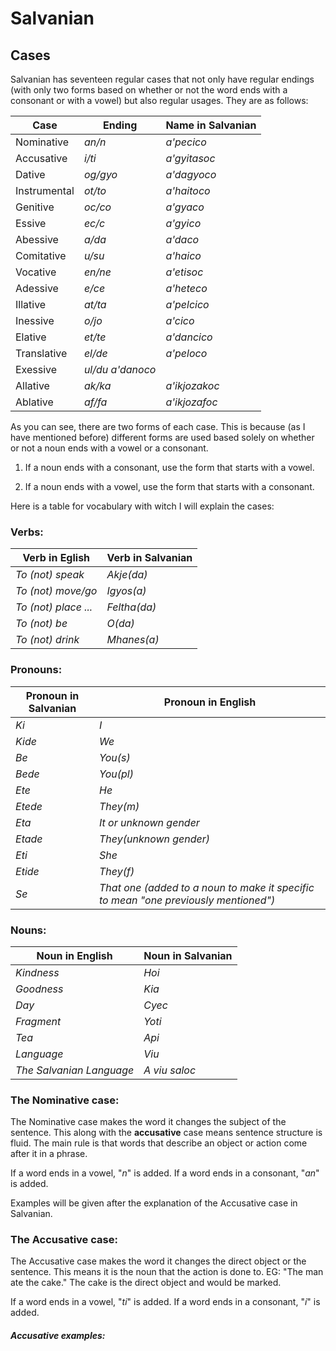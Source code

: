 # **Salvanian**

## **Cases**

Salvanian has seventeen regular cases that not only have regular endings (with only two forms based on whether or not the word ends with a consonant or with a vowel) but also regular usages. They are as follows:



**Case** | **Ending** | **Name in Salvanian**
---------|------------|----------------------
Nominative | *an/n* | *a'pecico*
Accusative | *i/ti* | *a'gyitasoc*
Dative | *og/gyo* | *a'dagyoco*
Instrumental | *ot/to* | *a'haitoco*
Genitive | *oc/co* | *a'gyaco*
Essive | *ec/c* | *a'gyico*
Abessive | *a/da* | *a'daco*
Comitative | *u/su* | *a'haico*
Vocative | *en/ne* | *a'etisoc*
Adessive | *e/ce* | *a'heteco*
Illative | *at/ta* | *a'pelcico*
Inessive | *o/jo* | *a'cico*
Elative | *et/te* | *a'dancico*
Translative | *el/de* | *a'peloco*
Exessive | *ul/du* *a'danoco*
Allative | *ak/ka* | *a'ikjozakoc*
Ablative | *af/fa* | *a'ikjozafoc*

As you can see, there are two forms of each case. This is because (as I have mentioned before) different forms are used based solely on whether or not a noun ends with a vowel or a consonant.

1. If a noun ends with a consonant, use the form that starts with a vowel.
    
2. If a noun ends with a vowel, use the form that starts with a consonant.

Here is a table for vocabulary with witch I will explain the cases:

### Verbs:

**Verb in Eglish** | **Verb in Salvanian**
-------------------|----------------------
*To (not) speak* | *Akje(da)*
*To (not) move/go* | *Igyos(a)*
*To (not) place ...* | *Feltha(da)*
*To (not) be* | *O(da)*
*To (not) drink* | *Mhanes(a)*

### Pronouns:

**Pronoun in Salvanian** | **Pronoun in English**
-----------------------|-------------------------
*Ki* | *I*
*Kide* | *We*
*Be* | *You(s)*
*Bede* | *You(pl)*
*Ete* | *He*
*Etede* | *They(m)*
*Eta* | *It or unknown gender*
*Etade* | *They(unknown gender)*
*Eti* | *She*
*Etide* | *They(f)*
*Se* | *That one (added to a noun to make it specific to mean "one previously mentioned")*

### Nouns:

**Noun in English** | **Noun in Salvanian**
--------------------|----------------------
*Kindness* | *Hoi*
*Goodness* | *Kia*
*Day* | *Cyec*
*Fragment* | *Yoti*
*Tea* | *Api*
*Language* | *Viu*
*The Salvanian Language* | *A viu saloc*


### The Nominative case:

The Nominative case makes the word it changes the subject of the sentence. This along with the **accusative** case means sentence structure is fluid. The main rule is that words that describe an object or action come after it in a phrase.

If a word ends in a vowel, "*n*" is added.
If a word ends in a consonant, "*an*" is added.

Examples will be given after the explanation of the Accusative case in Salvanian.

### The Accusative case:

The Accusative case makes the word it changes the direct object or the sentence. This means it is the noun that the action is done to. EG: "The man ate the cake." The cake is the direct object and would be marked.

If a word ends in a vowel, "*ti*" is added.
If a word ends in a consonant, "*i*" is added.

#### ***Accusative examples:***

